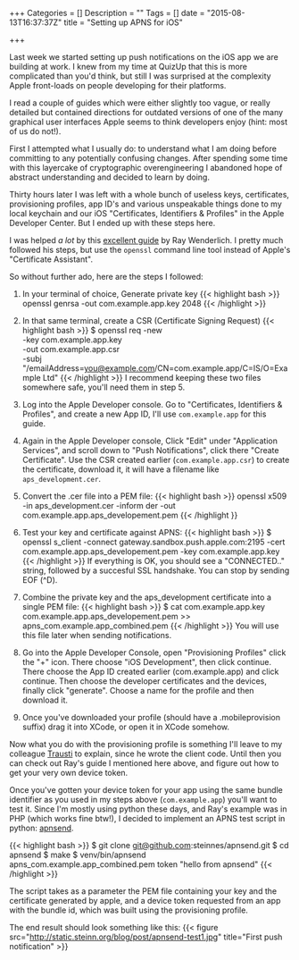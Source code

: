 +++
Categories = []
Description = ""
Tags = []
date = "2015-08-13T16:37:37Z"
title = "Setting up APNS for iOS"

+++

Last week we started setting up push notifications on the iOS app we are building
at work.  I knew from my time at QuizUp that this is more complicated than
you'd think, but still I was surprised at the complexity Apple front-loads on
people developing for their platforms.

<!--more-->

I read a couple of guides which were either slightly too vague, or really
detailed but contained directions for outdated versions of one of the many
graphical user interfaces Apple seems to think developers enjoy (hint: most
of us do not!).

First I attempted what I usually do: to understand what I am doing before
committing to any potentially confusing changes.  After spending some time
with this layercake of cryptographic overengineering I abandoned hope of
abstract understanding and decided to learn by doing.  

Thirty hours later I was left with a whole bunch of useless keys,
certificates, provisioning profiles, app ID's and various unspeakable things
done to my local keychain and our iOS "Certificates, Identifiers & Profiles"
in the Apple Developer Center.  But I ended up with these steps here.

I was helped *a lot* by this <a href="http://www.raywenderlich.com/32960/apple-push-notification-services-in-ios-6-tutorial-part-1">excellent guide</a>
by Ray Wenderlich.  I pretty much followed his steps, but use the `openssl`
command line tool instead of Apple's "Certificate Assistant".

So without further ado, here are the steps I followed:

1. In your terminal of choice, Generate private key
{{< highlight bash >}}
    openssl genrsa -out com.example.app.key 2048
{{< /highlight >}}


2. In that same terminal, create a CSR (Certificate Signing Request)
{{< highlight bash >}}
$ openssl req -new \
  -key com.example.app.key \
  -out com.example.app.csr \
  -subj "/emailAddress=you@example.com/CN=com.example.app/C=IS/O=Example Ltd"
{{< /highlight >}}
   I recommend keeping these two files somewhere safe, you'll need them in step 5.

3. Log into the Apple Developer console. Go to "Certificates, Identifiers & Profiles",
   and create a new App ID, I'll use `com.example.app` for this guide.

4. Again in the Apple Developer console, Click "Edit" under "Application Services", and scroll down to "Push Notifications", click there "Create Certificate".
   Use the CSR created earlier (`com.example.app.csr`) to create the certificate, download it, it will have a filename like `aps_development.cer`.

5. Convert the .cer file into a PEM file:
{{< highlight bash >}}
   openssl x509 -in aps_development.cer -inform der -out com.example.app.aps_developement.pem
{{< /highlight }}

6. Test your key and certificate against APNS:
{{< highlight bash >}}
$ openssl s_client -connect gateway.sandbox.push.apple.com:2195 -cert com.example.app.aps_developement.pem -key com.example.app.key
{{< /highlight >}}
   If everything is OK, you should see a "CONNECTED.." string, followed by a succesful SSL handshake.  You can stop by sending EOF (^D).

7. Combine the private key and the aps_development certificate into a single PEM file:
 {{< highlight bash >}}
$ cat com.example.app.key com.example.app.aps_developement.pem >> apns_com.example.app_combined.pem
{{< /highlight >}}
   You will use this file later when sending notifications.

8. Go into the Apple Developer Console, open "Provisioning Profiles" click the "+" icon.  There choose "iOS Development", then click continue.
   There choose the App ID created earlier (com.example.app) and click continue.  Then choose the developer certificates and the devices, finally click "generate".
   Choose a name for the profile and then download it.

9. Once you've downloaded your profile (should have a .mobileprovision suffix) drag it into XCode, or open it in XCode somehow.

Now what you do with the provisioning profile is something I'll leave to my
colleague <a href="http://blog.trauzti.com">Trausti</a> to explain, since
he wrote the client code.  Until then you can check out Ray's guide I mentioned
here above, and figure out how to get your very own device token.

Once you've gotten your device token for your app using the same bundle
identifier as you used in my steps above (`com.example.app`) you'll want to
test it.  Since I'm mostly using python these days, and Ray's example was in
PHP (which works fine btw!), I decided to implement an APNS test script
in python: <a href="http://github.com/steinnes/apnsend">apnsend</a>.

{{< highlight bash >}}
$ git clone git@github.com:steinnes/apnsend.git
$ cd apnsend
$ make 
$ venv/bin/apnsend apns_com.example.app_combined.pem token "hello from apnsend"
{{< /highlight >}}

The script takes as a parameter the PEM file containing your key and the
certificate generated by apple, and a device token requested from an app
with the bundle id, which was built using the provisioning profile.

The end result should look something like this:
{{< figure src="http://static.steinn.org/blog/post/apnsend-test1.jpg" title="First push notification" >}}
